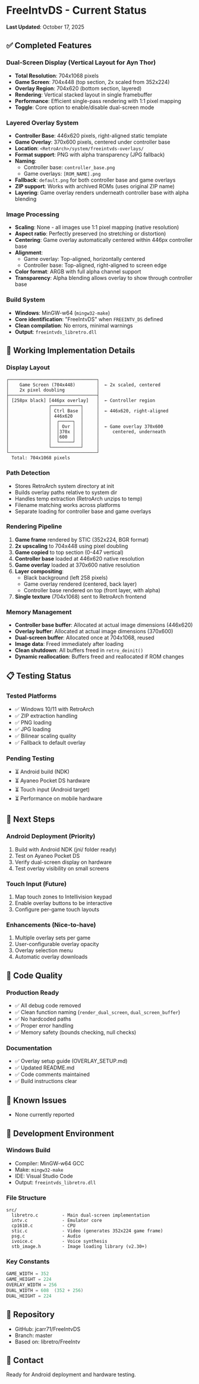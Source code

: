 # FreeIntvDS - Current Status
**Last Updated**: October 17, 2025

## ✅ Completed Features

### Dual-Screen Display (Vertical Layout for Ayn Thor)
- **Total Resolution**: 704x1068 pixels
- **Game Screen**: 704x448 (top section, 2x scaled from 352x224)
- **Overlay Region**: 704x620 (bottom section, layered)
- **Rendering**: Vertical stacked layout in single framebuffer
- **Performance**: Efficient single-pass rendering with 1:1 pixel mapping
- **Toggle**: Core option to enable/disable dual-screen mode

### Layered Overlay System
- **Controller Base**: 446x620 pixels, right-aligned static template
- **Game Overlay**: 370x600 pixels, centered under controller base
- **Location**: `<RetroArch>/system/freeintvds-overlays/`
- **Format support**: PNG with alpha transparency (JPG fallback)
- **Naming**: 
  - Controller base: `controller_base.png`
  - Game overlays: `[ROM_NAME].png`
- **Fallback**: `default.png` for both controller base and game overlays
- **ZIP support**: Works with archived ROMs (uses original ZIP name)
- **Layering**: Game overlay renders underneath controller base with alpha blending

### Image Processing
- **Scaling**: None - all images use 1:1 pixel mapping (native resolution)
- **Aspect ratio**: Perfectly preserved (no stretching or distortion)
- **Centering**: Game overlay automatically centered within 446px controller base
- **Alignment**: 
  - Game overlay: Top-aligned, horizontally centered
  - Controller base: Top-aligned, right-aligned to screen edge
- **Color format**: ARGB with full alpha channel support
- **Transparency**: Alpha blending allows overlay to show through controller base

### Build System
- **Windows**: MinGW-w64 (`mingw32-make`)
- **Core identification**: "FreeIntvDS" when `FREEINTV_DS` defined
- **Clean compilation**: No errors, minimal warnings
- **Output**: `freeintvds_libretro.dll`

## 🔄 Working Implementation Details

### Display Layout
```
┌─────────────────────────────────┐
│    Game Screen (704x448)        │  ← 2x scaled, centered
│    2x pixel doubling            │
├─────────────────────────────────┤
│ [258px black] [446px overlay]   │  ← Controller region
│               ┌───────────┐     │
│               │ Ctrl Base │     │  ← 446x620, right-aligned
│               │ 446x620   │     │
│               │  ┌─────┐  │     │
│               │  │ Ovr │  │     │  ← Game overlay 370x600
│               │  │370x │  │     │     centered, underneath
│               │  │600  │  │     │
│               │  └─────┘  │     │
│               └───────────┘     │
└─────────────────────────────────┘
  Total: 704x1068 pixels
```

### Path Detection
- Stores RetroArch system directory at init
- Builds overlay paths relative to system dir
- Handles temp extraction (RetroArch unzips to temp)
- Filename matching works across platforms
- Separate loading for controller base and game overlays

### Rendering Pipeline
1. **Game frame** rendered by STIC (352x224, BGR format)
2. **2x upscaling** to 704x448 using pixel doubling
3. **Game copied** to top section (0-447 vertical)
4. **Controller base** loaded at 446x620 native resolution
5. **Game overlay** loaded at 370x600 native resolution
6. **Layer compositing**:
   - Black background (left 258 pixels)
   - Game overlay rendered (centered, back layer)
   - Controller base rendered on top (front layer, with alpha)
7. **Single texture** (704x1068) sent to RetroArch frontend

### Memory Management
- **Controller base buffer**: Allocated at actual image dimensions (446x620)
- **Overlay buffer**: Allocated at actual image dimensions (370x600)
- **Dual-screen buffer**: Allocated once at 704x1068, reused
- **Image data**: Freed immediately after loading
- **Clean shutdown**: All buffers freed in `retro_deinit()`
- **Dynamic reallocation**: Buffers freed and reallocated if ROM changes

## 📋 Testing Status

### Tested Platforms
- ✅ Windows 10/11 with RetroArch
- ✅ ZIP extraction handling
- ✅ PNG loading
- ✅ JPG loading
- ✅ Bilinear scaling quality
- ✅ Fallback to default overlay

### Pending Testing
- ⏳ Android build (NDK)
- ⏳ Ayaneo Pocket DS hardware
- ⏳ Touch input (Android target)
- ⏳ Performance on mobile hardware

## 🎯 Next Steps

### Android Deployment (Priority)
1. Build with Android NDK (jni/ folder ready)
2. Test on Ayaneo Pocket DS
3. Verify dual-screen display on hardware
4. Test overlay visibility on small screens

### Touch Input (Future)
1. Map touch zones to Intellivision keypad
2. Enable overlay buttons to be interactive
3. Configure per-game touch layouts

### Enhancements (Nice-to-have)
1. Multiple overlay sets per game
2. User-configurable overlay opacity
3. Overlay selection menu
4. Automatic overlay downloads

## 📝 Code Quality

### Production Ready
- ✅ All debug code removed
- ✅ Clean function naming (`render_dual_screen`, `dual_screen_buffer`)
- ✅ No hardcoded paths
- ✅ Proper error handling
- ✅ Memory safety (bounds checking, null checks)

### Documentation
- ✅ Overlay setup guide (OVERLAY_SETUP.md)
- ✅ Updated README.md
- ✅ Code comments maintained
- ✅ Build instructions clear

## 🐛 Known Issues
- None currently reported

## 💾 Development Environment

### Windows Build
- Compiler: MinGW-w64 GCC
- Make: `mingw32-make`
- IDE: Visual Studio Code
- Output: `freeintvds_libretro.dll`

### File Structure
```
src/
  libretro.c         - Main dual-screen implementation
  intv.c             - Emulator core
  cp1610.c           - CPU
  stic.c             - Video (generates 352x224 game frame)
  psg.c              - Audio
  ivoice.c           - Voice synthesis
  stb_image.h        - Image loading library (v2.30+)
```

### Key Constants
```c
GAME_WIDTH = 352
GAME_HEIGHT = 224
OVERLAY_WIDTH = 256
DUAL_WIDTH = 608  (352 + 256)
DUAL_HEIGHT = 224
```

## 🔗 Repository
- GitHub: jcarr71/FreeIntvDS
- Branch: master
- Based on: libretro/FreeIntv

## 📧 Contact
Ready for Android deployment and hardware testing.

